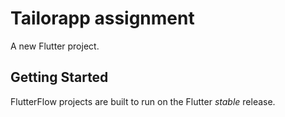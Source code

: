 # Tailorapp assignment

A new Flutter project.

## Getting Started

FlutterFlow projects are built to run on the Flutter _stable_ release.
